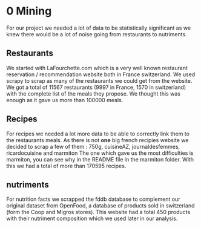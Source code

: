 # 0 Mining

For our project we needed a lot of data to be statistically significant as we knew there would be a lot of noise going from restaurants to nutriments.

## Restaurants

We started with LaFourchette.com which is a very well known restaurant reservation / recommendation website both in France switzerland.
We used scrapy to scrap as many of the restaurants we could get from the website. 
We got a total of 11567 restaurants (9997 in France, 1570 in switzerland) with the complete list of the meals they propose. 
We thought this was enough as it gave us more than 100000 meals.

## Recipes

For recipes we needed a lot more data to be able to correctly link them to the restaurants meals.
As there is not **one** big french recipies website we decided to scrap a few of them : 
750g, cuisineAZ, journaldesfemmes, ricardocuisine and marmiton
The one which gave us the most difficulties is marmiton, you can see why in the README file in the marmiton folder.
With this we had a total of more than 170595 recipes.

## nutriments

For nutrition facts we scrapped the fddb database to complement our original dataset from OpenFood, a database of products sold in switzerland (form the Coop and Migros stores).
This website had a total 450 products with their nutriment composition which we used later in our analysis.